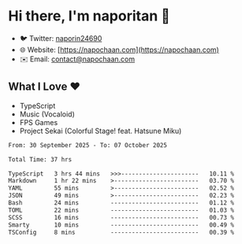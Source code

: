 # Hi there, I'm naporitan 👋

- 🐦 Twitter: [naporin24690](https://twitter.com/naporin24690)
- 🌐 Website: [https://napochaan.com](https://napochaan.com)
- ✉️ Email: [contact@napochaan.com](mailto:contact@napochaan.com)

## What I Love ❤️
- TypeScript
- Music (Vocaloid)
- FPS Games
- Project Sekai (Colorful Stage! feat. Hatsune Miku)

<!--START_SECTION:waka-->

```txt
From: 30 September 2025 - To: 07 October 2025

Total Time: 37 hrs

TypeScript   3 hrs 44 mins   >>>----------------------   10.11 %
Markdown     1 hr 22 mins    >------------------------   03.70 %
YAML         55 mins         >------------------------   02.52 %
JSON         49 mins         >------------------------   02.23 %
Bash         24 mins         -------------------------   01.12 %
TOML         22 mins         -------------------------   01.03 %
SCSS         16 mins         -------------------------   00.73 %
Smarty       10 mins         -------------------------   00.49 %
TSConfig     8 mins          -------------------------   00.39 %
```

<!--END_SECTION:waka-->

